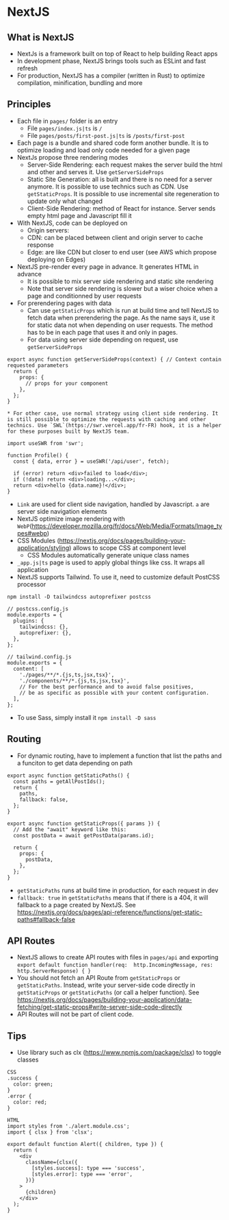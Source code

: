 # NextJS

## What is NextJS
* NextJs is a framework built on top of React to help building React apps
* In development phase, NextJS brings tools such as ESLint and fast refresh
* For production, NextJS has a compiler (written in Rust) to optimize compilation, minification, bundling and more

## Principles
* Each file in `pages/` folder is an entry
    * File `pages/index.js|ts` is `/`
    * File `pages/posts/first-post.js|ts` is `/posts/first-post`
* Each page is a bundle and shared code form another bundle. It is to optimize loading and load only code needed for a given page
* NextJs propose three rendering modes
    * Server-Side Rendering: each request makes the server build the html and other and serves it. Use `getServerSideProps`
    * Static Site Generation: all is built and there is no need for a server anymore. It is possible to use technics such as CDN. Use `getStaticProps`. It is possible to use incremental site regeneration to update only what changed
    * Client-Side Rendering: method of React for instance. Server sends empty html page and Javascript fill it
* With NextJS, code can be deployed on
    * Origin servers: 
    * CDN: can be placed between client and origin server to cache response
    * Edge: are like CDN but closer to end user (see AWS which propose deploying on Edges)
* NextJS pre-render every page in advance. It generates HTML in advance
    * It is possible to mix server side rendering and static site rendering
    * Note that server side rendering is slower but a wiser choice when a page and conditionned by user requests
* For prerendering pages with data
    * Can use `getStaticProps` which is run at build time and tell NextJS to fetch data when prerendering the page. As the name says it, use it for static data not when depending on user requests. The method has to be in each page that uses it and only in pages.
    * For data using server side depending on request, use `getServerSideProps`
```
export async function getServerSideProps(context) { // Context contain requested parameters
  return {
    props: {
      // props for your component
    },
  };
}
```
    * For other case, use normal strategy using client side rendering. It is still possible to optimize the requests with caching and other technics. Use `SWL`(https://swr.vercel.app/fr-FR) hook, it is a helper for these purposes built by NextJS team.
```
import useSWR from 'swr';

function Profile() {
  const { data, error } = useSWR('/api/user', fetch);

  if (error) return <div>failed to load</div>;
  if (!data) return <div>loading...</div>;
  return <div>hello {data.name}!</div>;
}
```
* `Link` are used for client side navigation, handled by Javascript. `a` are server side navigation elements
* NextJS optimize image rendering with `WebP`(https://developer.mozilla.org/fr/docs/Web/Media/Formats/Image_types#webp)
* CSS Modules (https://nextjs.org/docs/pages/building-your-application/styling) allows to scope CSS at component level
    * CSS Modules automatically generate unique class names
* `_app.js|ts` page is used to apply global things like css. It wraps all application
* NextJS supports Tailwind. To use it, need to customize default PostCSS processor 
```
npm install -D tailwindcss autoprefixer postcss

// postcss.config.js
module.exports = {
  plugins: {
    tailwindcss: {},
    autoprefixer: {},
  },
};

// tailwind.config.js
module.exports = {
  content: [
    './pages/**/*.{js,ts,jsx,tsx}',
    './components/**/*.{js,ts,jsx,tsx}',
    // For the best performance and to avoid false positives,
    // be as specific as possible with your content configuration.
  ],
};
```
* To use Sass, simply install it `npm install -D sass`

## Routing
* For dynamic routing, have to implement a function that list the paths and a funciton to get data depending on path
```
export async function getStaticPaths() {
  const paths = getAllPostIds();
  return {
    paths,
    fallback: false,
  };
}

export async function getStaticProps({ params }) {
  // Add the "await" keyword like this:
  const postData = await getPostData(params.id);

  return {
    props: {
      postData,
    },
  };
}
```
* `getStaticPaths` runs at build time in production, for each request in dev
* `fallback: true` in `getStaticPaths` means that if there is a 404, it will fallback to a page created by NextJS. See https://nextjs.org/docs/pages/api-reference/functions/get-static-paths#fallback-false

## API Routes
* NextJS allows to create API routes with files in `pages/api` and exporting `export default function handler(req:  http.IncomingMessage, res: http.ServerResponse) { }`
* You should not fetch an API Route from `getStaticProps` or `getStaticPaths`. Instead, write your server-side code directly in `getStaticProps` or `getStaticPaths` (or call a helper function). See https://nextjs.org/docs/pages/building-your-application/data-fetching/get-static-props#write-server-side-code-directly
* API Routes will not be part of client code.

## Tips
* Use library such as clx (https://www.npmjs.com/package/clsx) to toggle classes
```
CSS
.success {
  color: green;
}
.error {
  color: red;
}

HTML
import styles from './alert.module.css';
import { clsx } from 'clsx';

export default function Alert({ children, type }) {
  return (
    <div
      className={clsx({
        [styles.success]: type === 'success',
        [styles.error]: type === 'error',
      })}
    >
      {children}
    </div>
  );
}
```